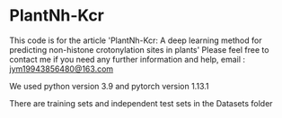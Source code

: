 # PlantNh-Kcr
This code is for the article 'PlantNh-Kcr: A deep learning method for predicting non-histone crotonylation sites in plants'
Please feel free to contact me if you need any further information and help, email : jym19943856480@163.com

We used python version 3.9 and pytorch version 1.13.1 

There are training sets and independent test sets in the Datasets folder
